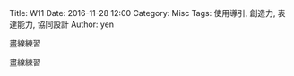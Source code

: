 Title: W11
Date: 2016-11-28 12:00
Category: Misc
Tags: 使用導引, 創造力, 表達能力, 協同設計
Author: yen


畫線練習

<!-- PELICAN_END_SUMMARY -->

畫線練習

<!-- 導入 Brython 標準程式庫 -->
<script type="text/javascript" 
    src="https://cdn.rawgit.com/brython-dev/brython/master/www/src/brython_dist.js">
</script>

<!-- 啟動 Brython -->
<script>
window.onload=function(){
brython(1);
}
</script>


<!-- 以下實際利用  Brython 畫兩條直線 -->

<canvas id="japanflag1" width="600" height="200"></canvas>

<script type="text/python3">
from browser import document as doc
import math
# 準備繪圖畫布
canvas = doc["japanflag1"]
ctx = canvas.getContext("2d")

# 以下可以利用 ctx 物件進行畫圖
# 先畫一條直線
ctx.beginPath()
# 設定線的寬度為 1 個單位
ctx.lineWidth = 1
# 將畫筆移動到 (100, 100) 座標點
ctx.moveTo(100, 100)
# 然後畫直線到 (150, 200) 座標點
ctx.lineTo(150, 200)
# 畫右上左下的斜線
ctx.moveTo(150, 100)
ctx.lineTo(100, 200)
# 設定顏色為藍色, 也可以使用 "rgb(0, 0, 255)" 字串設定顏色值
ctx.strokeStyle = "blue"
# 實際執行畫線
ctx.stroke()
ctx.closePath()
</script>

<!-- 以下實際利用  Brython 畫上下垂直線 -->

<canvas id="japanflag2" width="600" height="200"></canvas>

<script type="text/python3">
from browser import document as doc
import math
# 準備繪圖畫布
canvas = doc["japanflag2"]
ctx = canvas.getContext("2d")

# 以下可以利用 ctx 物件進行畫圖
# 先畫一條直線
ctx.beginPath()
# 設定線的寬度為 1 個單位
ctx.lineWidth = 1

for i in range(5):
    ctx.moveTo(100+i*10, 100)
    ctx.lineTo(100+i*10, 200)

# 設定顏色為藍色, 也可以使用 "rgb(0, 0, 255)" 字串設定顏色值
ctx.strokeStyle = "blue"
# 實際執行畫線
ctx.stroke()
ctx.closePath()
</script>

<!-- 以下實際利用  Brython 畫方格線 -->

<canvas id="japanflag3" width="600" height="300"></canvas>

<div id="container3"></div>

<script type="text/python3">
from browser import document as doc
from browser import html
import math
import re
# 準備繪圖畫布
canvas = doc["japanflag3"]
container = doc["container3"]
ctx = canvas.getContext("2d")
# 以下可以利用 ctx 物件進行畫圖

# 水平線
for i in range(5):
    ctx.beginPath()
# 設定線的寬度為 1 個單位
    if i == 0:
        ctx.lineWidth = 7
    else:
        ctx.lineWidth = 1
    ctx.moveTo(99, 100+i*30)
    ctx.lineTo(201, 100+i*30)
    # 設定顏色為藍色, 也可以使用 "rgb(0, 0, 255)" 字串設定顏色值
    ctx.strokeStyle = "blue"
    ctx.stroke()
    ctx.closePath()

# 垂直線
for i in range(6):
    ctx.beginPath()
# 設定線的寬度為 1 個單位
    ctx.lineWidth = 1
    ctx.moveTo(100+i*20, 100)
    ctx.lineTo(100+i*20, 220)
    # 設定顏色為藍色, 也可以使用 "rgb(0, 0, 255)" 字串設定顏色值
    ctx.strokeStyle = "blue"
    ctx.stroke()
    ctx.closePath()

# 1 與 AMajor
ctx.beginPath()
ctx.fillStyle = 'black'
ctx.strokeStyle = "black"
ctx.font = "30px Arial"
ctx.fillText("AMajor", 100, 70)
ctx.arc(50, 50, 9, 0, 2*math.pi, False)
ctx.fill()
ctx.stroke()
ctx.closePath()

ctx.beginPath()
ctx.fillStyle = 'white'
ctx.font = "16px Arial"
ctx.fillText("1", 45, 55)
ctx.fill()
ctx.stroke()
ctx.closePath()

# 3
ctx.beginPath()
ctx.fillStyle = 'black'
ctx.strokeStyle = "black"
ctx.arc(50, 80, 9, 0, 2*math.pi, False)
ctx.fill()
ctx.stroke()
ctx.closePath()

ctx.beginPath()
ctx.fillStyle = 'white'
ctx.font = "16px Arial"
ctx.fillText("3", 45, 85)
ctx.fill()
ctx.stroke()
ctx.closePath()

# 4
ctx.beginPath()
ctx.fillStyle = 'black'
ctx.strokeStyle = "black"
ctx.arc(50, 110, 9, 0, 2*math.pi, False)
ctx.fill()
ctx.stroke()
ctx.closePath()

ctx.beginPath()
ctx.fillStyle = 'white'
ctx.font = "16px Arial"
ctx.fillText("4", 45, 115)
ctx.fill()
ctx.stroke()
ctx.closePath()

# o
ctx.beginPath()
ctx.arc(50, 140, 7, 0, 2*math.pi, False)
ctx.lineWidth =3
ctx.strokeStyle = "black"
ctx.stroke()
ctx.closePath()

# x
ctx.beginPath()
#ctx.arc(50, 170, 7, 0, 2*math.pi, False)
ctx.moveTo(44, 164)
ctx.lineTo(56, 176)
ctx.moveTo(56, 164)
ctx.lineTo(44, 176)
ctx.lineWidth =3
ctx.strokeStyle = "black"
ctx.stroke()
ctx.closePath()


# 1
ctx.beginPath()
ctx.fillStyle = 'black'
ctx.strokeStyle = "black"
ctx.arc(140, 145, 9, 0, 2*math.pi, False)
ctx.fill()
ctx.stroke()
ctx.closePath()

ctx.beginPath()
ctx.fillStyle = 'white'
ctx.font = "16px Arial"
ctx.fillText("1", 135, 150)
ctx.fill()
ctx.stroke()
ctx.closePath()

# 2
ctx.beginPath()
ctx.fillStyle = 'black'
ctx.strokeStyle = "black"
ctx.arc(160, 145, 9, 0, 2*math.pi, False)
ctx.fill()
ctx.stroke()
ctx.closePath()

ctx.beginPath()
ctx.fillStyle = 'white'
ctx.font = "16px Arial"
ctx.fillText("2", 155, 150)
ctx.fill()
ctx.stroke()
ctx.closePath()

# 3
ctx.beginPath()
ctx.fillStyle = 'black'
ctx.strokeStyle = "black"
ctx.arc(180, 145, 9, 0, 2*math.pi, False)
ctx.fill()
ctx.stroke()
ctx.closePath()

ctx.beginPath()
ctx.fillStyle = 'white'
ctx.font = "16px Arial"
ctx.fillText("3", 175, 150)
ctx.fill()
ctx.stroke()
ctx.closePath()

# o
ctx.beginPath()
ctx.arc(120, 80, 5, 0, 2*math.pi, False)
ctx.lineWidth =3
ctx.strokeStyle = "black"
ctx.stroke()
ctx.closePath()
ctx.beginPath()
ctx.arc(200, 80, 5, 0, 2*math.pi, False)
ctx.lineWidth =3
ctx.strokeStyle = "black"
ctx.stroke()
ctx.closePath()
# x
ctx.beginPath()
#ctx.arc(100, 80, 5, 0, 2*math.pi, False)
ctx.moveTo(95, 75)
ctx.lineTo(105, 85)
ctx.moveTo(105, 75)
ctx.lineTo(95, 85)
ctx.lineWidth =3
ctx.strokeStyle = "black"
ctx.stroke()
ctx.closePath()
</script>

<pre class="brush:python">
<!-- 以下實際利用  Brython 畫兩條直線 -->

<canvas id="japanflag1" width="600" height="200"></canvas>

<script type="text/python3">
from browser import document as doc
import math
# 準備繪圖畫布
canvas = doc["japanflag1"]
ctx = canvas.getContext("2d")

# 以下可以利用 ctx 物件進行畫圖
# 先畫一條直線
ctx.beginPath()
# 設定線的寬度為 1 個單位
ctx.lineWidth = 1
# 將畫筆移動到 (100, 100) 座標點
ctx.moveTo(100, 100)
# 然後畫直線到 (150, 200) 座標點
ctx.lineTo(150, 200)
# 畫右上左下的斜線
ctx.moveTo(150, 100)
ctx.lineTo(100, 200)
# 設定顏色為藍色, 也可以使用 "rgb(0, 0, 255)" 字串設定顏色值
ctx.strokeStyle = "blue"
# 實際執行畫線
ctx.stroke()
ctx.closePath()
</script>

<!-- 以下實際利用  Brython 畫上下垂直線 -->

<canvas id="japanflag2" width="600" height="200"></canvas>

<script type="text/python3">
from browser import document as doc
import math
# 準備繪圖畫布
canvas = doc["japanflag2"]
ctx = canvas.getContext("2d")

# 以下可以利用 ctx 物件進行畫圖
# 先畫一條直線
ctx.beginPath()
# 設定線的寬度為 1 個單位
ctx.lineWidth = 1

for i in range(5):
    ctx.moveTo(100+i*10, 100)
    ctx.lineTo(100+i*10, 200)

# 設定顏色為藍色, 也可以使用 "rgb(0, 0, 255)" 字串設定顏色值
ctx.strokeStyle = "blue"
# 實際執行畫線
ctx.stroke()
ctx.closePath()
</script>

<!-- 以下實際利用  Brython 畫方格線 -->

<canvas id="japanflag3" width="600" height="300"></canvas>

<div id="container3"></div>

<script type="text/python3">
from browser import document as doc
from browser import html
import math
import re
# 準備繪圖畫布
canvas = doc["japanflag3"]
container = doc["container3"]
ctx = canvas.getContext("2d")
# 以下可以利用 ctx 物件進行畫圖

# 水平線
for i in range(5):
    ctx.beginPath()
# 設定線的寬度為 1 個單位
    if i == 0:
        ctx.lineWidth = 7
    else:
        ctx.lineWidth = 1
    ctx.moveTo(99, 100+i*30)
    ctx.lineTo(201, 100+i*30)
    # 設定顏色為藍色, 也可以使用 "rgb(0, 0, 255)" 字串設定顏色值
    ctx.strokeStyle = "blue"
    ctx.stroke()
    ctx.closePath()

# 垂直線
for i in range(6):
    ctx.beginPath()
# 設定線的寬度為 1 個單位
    ctx.lineWidth = 1
    ctx.moveTo(100+i*20, 100)
    ctx.lineTo(100+i*20, 220)
    # 設定顏色為藍色, 也可以使用 "rgb(0, 0, 255)" 字串設定顏色值
    ctx.strokeStyle = "blue"
    ctx.stroke()
    ctx.closePath()

# 1 與 AMajor
ctx.beginPath()
ctx.fillStyle = 'black'
ctx.strokeStyle = "black"
ctx.font = "30px Arial"
ctx.fillText("AMajor", 100, 70)
ctx.arc(50, 50, 9, 0, 2*math.pi, False)
ctx.fill()
ctx.stroke()
ctx.closePath()

ctx.beginPath()
ctx.fillStyle = 'white'
ctx.font = "16px Arial"
ctx.fillText("1", 45, 55)
ctx.fill()
ctx.stroke()
ctx.closePath()

# 3
ctx.beginPath()
ctx.fillStyle = 'black'
ctx.strokeStyle = "black"
ctx.arc(50, 80, 9, 0, 2*math.pi, False)
ctx.fill()
ctx.stroke()
ctx.closePath()

ctx.beginPath()
ctx.fillStyle = 'white'
ctx.font = "16px Arial"
ctx.fillText("3", 45, 85)
ctx.fill()
ctx.stroke()
ctx.closePath()

# 4
ctx.beginPath()
ctx.fillStyle = 'black'
ctx.strokeStyle = "black"
ctx.arc(50, 110, 9, 0, 2*math.pi, False)
ctx.fill()
ctx.stroke()
ctx.closePath()

ctx.beginPath()
ctx.fillStyle = 'white'
ctx.font = "16px Arial"
ctx.fillText("4", 45, 115)
ctx.fill()
ctx.stroke()
ctx.closePath()

# o
ctx.beginPath()
ctx.arc(50, 140, 7, 0, 2*math.pi, False)
ctx.lineWidth =3
ctx.strokeStyle = "black"
ctx.stroke()
ctx.closePath()

# x
ctx.beginPath()
#ctx.arc(50, 170, 7, 0, 2*math.pi, False)
ctx.moveTo(44, 164)
ctx.lineTo(56, 176)
ctx.moveTo(56, 164)
ctx.lineTo(44, 176)
ctx.lineWidth =3
ctx.strokeStyle = "black"
ctx.stroke()
ctx.closePath()


# 1
ctx.beginPath()
ctx.fillStyle = 'black'
ctx.strokeStyle = "black"
ctx.arc(140, 145, 9, 0, 2*math.pi, False)
ctx.fill()
ctx.stroke()
ctx.closePath()

ctx.beginPath()
ctx.fillStyle = 'white'
ctx.font = "16px Arial"
ctx.fillText("1", 135, 150)
ctx.fill()
ctx.stroke()
ctx.closePath()

# 2
ctx.beginPath()
ctx.fillStyle = 'black'
ctx.strokeStyle = "black"
ctx.arc(160, 145, 9, 0, 2*math.pi, False)
ctx.fill()
ctx.stroke()
ctx.closePath()

ctx.beginPath()
ctx.fillStyle = 'white'
ctx.font = "16px Arial"
ctx.fillText("2", 155, 150)
ctx.fill()
ctx.stroke()
ctx.closePath()

# 3
ctx.beginPath()
ctx.fillStyle = 'black'
ctx.strokeStyle = "black"
ctx.arc(180, 145, 9, 0, 2*math.pi, False)
ctx.fill()
ctx.stroke()
ctx.closePath()

ctx.beginPath()
ctx.fillStyle = 'white'
ctx.font = "16px Arial"
ctx.fillText("3", 175, 150)
ctx.fill()
ctx.stroke()
ctx.closePath()

# o
ctx.beginPath()
ctx.arc(120, 80, 5, 0, 2*math.pi, False)
ctx.lineWidth =3
ctx.strokeStyle = "black"
ctx.stroke()
ctx.closePath()
ctx.beginPath()
ctx.arc(200, 80, 5, 0, 2*math.pi, False)
ctx.lineWidth =3
ctx.strokeStyle = "black"
ctx.stroke()
ctx.closePath()
# x
ctx.beginPath()
#ctx.arc(100, 80, 5, 0, 2*math.pi, False)
ctx.moveTo(95, 75)
ctx.lineTo(105, 85)
ctx.moveTo(105, 75)
ctx.lineTo(95, 85)
ctx.lineWidth =3
ctx.strokeStyle = "black"
ctx.stroke()
ctx.closePath()

# 以下將 canvas 畫布內容轉為 img tag, 並且顯示在 container 物件
img = canvas.toDataURL("image/png")
# 利用 re.sub, 將原本要直接開圖檔的 data:image 標頭, 改為 data:application/octet-stream, 可直接下載存檔
# 使用 re 模組之前必須先 import re
img = re.sub("^data:image\/[^;]", "data:application/octet-stream", img)
# 宣告 anchor markup attribute download, 可以指定下載儲存檔名
container <= html.A("save image", href=img, download="guitar_chord.png")
</script>